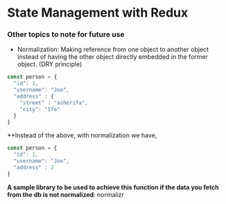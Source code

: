 # State Management with Redux

### Other topics to note for future use
- Normalization: Making reference from one object to another object instead of having the other object directly embedded in the former object. (DRY principle)
```js
const person = {
  "id": 1,
  "username": "Joe",
  "address" : {
    "street" : "asherifa",
    "city": "Ife"
  }
}
```
**Instead of the above, with normalization we have,

```js
const person = {
  "id": 1,
  "username": "Joe",
  "address" : 2
}
```
__A sample library to be used to achieve this function if the data you fetch from the db is not normalized__: normalizr